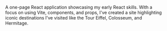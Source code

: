 A one-page React application showcasing my early React skills. With a focus on using Vite, components, and props, I've created a site highlighting iconic destinations I've visited like the Tour Eiffel, Colosseum, and Hermitage. 

